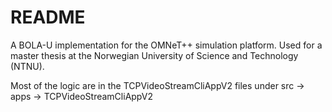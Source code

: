# README
A BOLA-U implementation for the OMNeT++ simulation platform.
Used for a master thesis at the Norwegian University of Science and Technology (NTNU).

Most of the logic are in the TCPVideoStreamCliAppV2 files under src -> apps -> TCPVideoStreamCliAppV2
